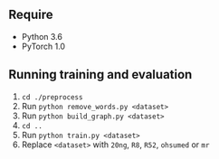 

## Require

* Python 3.6
* PyTorch 1.0

## Running training and evaluation

1. `cd ./preprocess`
2. Run `python remove_words.py <dataset>`
3. Run `python build_graph.py <dataset>`
4. `cd ..`
5. Run `python train.py <dataset>`
6. Replace `<dataset>` with `20ng`, `R8`, `R52`, `ohsumed` or `mr`

